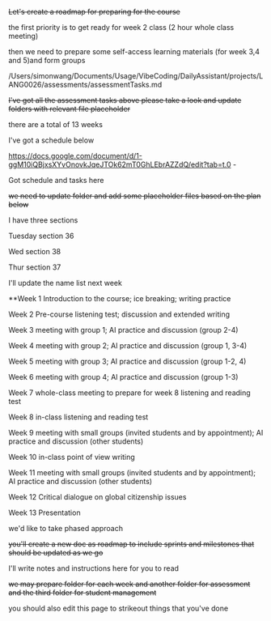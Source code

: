 ~~Let's create a roadmap for preparing for the course~~

the first priority is to get ready for week 2 class (2 hour whole class meeting)


then we need to prepare some self-access learning materials (for week 3,4 and 5)and form groups

/Users/simonwang/Documents/Usage/VibeCoding/DailyAssistant/projects/LANG0026/assessments/assessmentTasks.md 

~~I've got all the assessment tasks above please take a look and update folders with relevant file placeholder~~ 

there are a total of 13 weeks

I've got a schedule below

https://docs.google.com/document/d/1-ggM10iQBjxsXYvOnovkJqeJTOk62mT0GhLEbrAZZdQ/edit?tab=t.0 -

Got schedule and tasks here

~~we need to update folder and add some placeholder files based on the plan below~~

I have three sections

Tuesday section 36

Wed section 38

Thur section 37

I'll update the name list next week

**Week 1 Introduction to the course; ice breaking; writing practice

Week 2 Pre-course listening test; discussion and extended writing

Week 3 meeting with group 1; AI practice and discussion (group 2-4)

Week 4 meeting with group 2; AI practice and discussion (group 1, 3-4)

Week 5 meeting with group 3; AI practice and discussion (group 1-2, 4)

Week 6 meeting with group 4; AI practice and discussion (group 1-3)

Week 7 whole-class meeting to prepare for week 8 listening and reading test

Week 8 in-class listening and reading test

Week 9 meeting with small groups (invited students and by appointment); AI practice and discussion (other students)

Week 10 in-class point of view writing

Week 11 meeting with small groups (invited students and by appointment); AI practice and discussion (other students)

Week 12 Critical dialogue on global citizenship issues

Week 13 Presentation

we'd like to take phased approach

~~you'll create a new doc as roadmap to include sprints and milestones that should be updated as we go~~

I'll write notes and instructions here for you to read

~~we may prepare folder for each week and another folder for assessment and the third folder for student management~~

you should also edit this page to strikeout things that you've done
